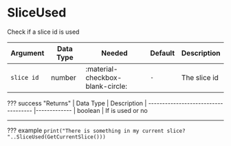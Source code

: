# SliceUsed
Check if a slice id is used

| Argument              | Data Type                            | Needed                    | Default         | Description
| ----------------------| ------------------------------------ | ------------------------- |-----------------|-------------
| `slice id`                | number | :material-checkbox-blank-circle: | `-` | The slice id


??? success "Returns"
    | Data Type                            | Description
    | ------------------------------------ |-------------
    | boolean | If is used or no

---
??? example
    ```
    print("There is something in my current slice? "..SliceUsed(GetCurrentSlice()))
    ```